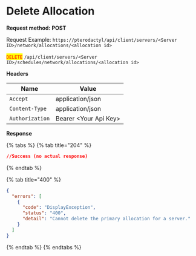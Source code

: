 # Delete Allocation

**Request method: POST**

Request Example: `https://pterodactyl/api/client/servers/<Server ID>/network/allocations/<allocation id>`

<mark style="color:red;">`DELETE`</mark> `/api/client/servers/<Server ID>/schedules/network/allocations/<allocation id>`

**Headers**

| Name            | Value                  |
| --------------- | ---------------------- |
| `Accept`        | application/json       |
| `Content-Type`  | application/json       |
| `Authorization` | Bearer \<Your Api Key> |

**Response**

{% tabs %}
{% tab title="204" %}
```json
//Success (no actual response)
```
{% endtab %}

{% tab title="400" %}
```json
{
  "errors": [
    {
      "code": "DisplayException",
      "status": "400",
      "detail": "Cannot delete the primary allocation for a server."
    }
  ]
}
```
{% endtab %}
{% endtabs %}
